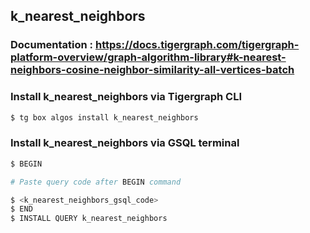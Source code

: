 ## k_nearest_neighbors
### Documentation : https://docs.tigergraph.com/tigergraph-platform-overview/graph-algorithm-library#k-nearest-neighbors-cosine-neighbor-similarity-all-vertices-batch
### Install k_nearest_neighbors via Tigergraph CLI
```bash
$ tg box algos install k_nearest_neighbors
```
### Install k_nearest_neighbors via GSQL terminal
```bash
$ BEGIN 

# Paste query code after BEGIN command

$ <k_nearest_neighbors_gsql_code>
$ END 
$ INSTALL QUERY k_nearest_neighbors
```
